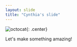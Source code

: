 ```yaml
---
layout: slide
title: "Cynthia's slide"
---
```


![octocat](https://octodex.github.com/images/labtocat.png){: .center}

Let's make something amazing!
